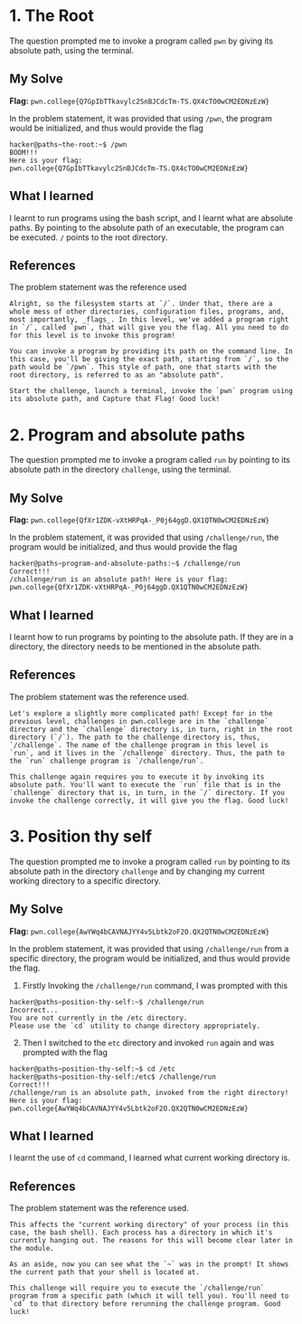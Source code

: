 # 1. The Root
The question prompted me to invoke a program called `pwn` by giving its absolute path, using the terminal.
## My Solve
**Flag:** `pwn.college{Q7GpIbTTkavylc2SnBJCdcTm-TS.QX4cTO0wCM2EDNzEzW}`

In the problem statement, it was provided that using `/pwn`, the program would be initialized, and thus would provide the flag

```
hacker@paths~the-root:~$ /pwn
BOOM!!!
Here is your flag:
pwn.college{Q7GpIbTTkavylc2SnBJCdcTm-TS.QX4cTO0wCM2EDNzEzW}
```

## What I learned
I learnt to run programs using the bash script, and I learnt what are absolute paths.
By pointing to the absolute path of an executable, the program can be executed. `/` points to the root directory.

## References
The problem statement was the reference used
```
Alright, so the filesystem starts at `/`. Under that, there are a whole mess of other directories, configuration files, programs, and, most importantly, _flags_. In this level, we've added a program right in `/`, called `pwn`, that will give you the flag. All you need to do for this level is to invoke this program!

You can invoke a program by providing its path on the command line. In this case, you'll be giving the exact path, starting from `/`, so the path would be `/pwn`. This style of path, one that starts with the root directory, is referred to as an "absolute path".

Start the challenge, launch a terminal, invoke the `pwn` program using its absolute path, and Capture that Flag! Good luck!
```


# 2. Program and absolute paths
The question prompted me to invoke a program called `run` by pointing to its absolute path in the directory `challenge`, using the terminal.

## My Solve
**Flag:** `pwn.college{QfXr1ZDK-vXtHRPqA-_P0j64ggD.QX1QTN0wCM2EDNzEzW}`

In the problem statement, it was provided that using `/challenge/run`, the program would be initialized, and thus would provide the flag
```
hacker@paths~program-and-absolute-paths:~$ /challenge/run
Correct!!!
/challenge/run is an absolute path! Here is your flag:
pwn.college{QfXr1ZDK-vXtHRPqA-_P0j64ggD.QX1QTN0wCM2EDNzEzW}
```

## What I learned
I learnt how to run programs by pointing to the absolute path. If they are in a directory, the directory needs to be mentioned in the absolute path.

## References
The problem statement was the reference used.
```
Let's explore a slightly more complicated path! Except for in the previous level, challenges in pwn.college are in the `challenge` directory and the `challenge` directory is, in turn, right in the root directory (`/`). The path to the challenge directory is, thus, `/challenge`. The name of the challenge program in this level is `run`, and it lives in the `/challenge` directory. Thus, the path to the `run` challenge program is `/challenge/run`.

This challenge again requires you to execute it by invoking its absolute path. You'll want to execute the `run` file that is in the `challenge` directory that is, in turn, in the `/` directory. If you invoke the challenge correctly, it will give you the flag. Good luck!
```

# 3. Position thy self
The question prompted me to invoke a program called `run` by pointing to its absolute path in the directory `challenge` and by changing my current working directory to a specific directory.

## My Solve
**Flag:** `pwn.college{AwYWq4bCAVNAJYY4v5Lbtk2oF2O.QX2QTN0wCM2EDNzEzW}`

In the problem statement, it was provided that using `/challenge/run` from a specific directory, the program would be initialized, and thus would provide the flag.
1. Firstly Invoking the `/challenge/run` command, I was prompted with this

```
hacker@paths~position-thy-self:~$ /challenge/run
Incorrect...
You are not currently in the /etc directory.
Please use the `cd` utility to change directory appropriately.
```

2. Then I switched to the `etc` directory and invoked `run` again and was prompted with the flag
```
hacker@paths~position-thy-self:~$ cd /etc
hacker@paths~position-thy-self:/etc$ /challenge/run
Correct!!!
/challenge/run is an absolute path, invoked from the right directory!
Here is your flag:
pwn.college{AwYWq4bCAVNAJYY4v5Lbtk2oF2O.QX2QTN0wCM2EDNzEzW}
```

## What I learned
I learnt the use of `cd` command, I learned what current working directory is.

## References
The problem statement was the reference used.
```
This affects the "current working directory" of your process (in this case, the bash shell). Each process has a directory in which it's currently hanging out. The reasons for this will become clear later in the module.

As an aside, now you can see what the `~` was in the prompt! It shows the current path that your shell is located at.

This challenge will require you to execute the `/challenge/run` program from a specific path (which it will tell you). You'll need to `cd` to that directory before rerunning the challenge program. Good luck!
```


